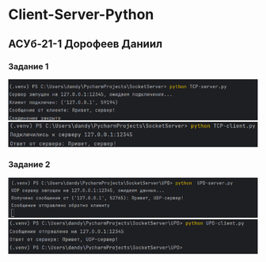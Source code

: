 ﻿# Client-Server-Python
## АСУб-21-1 Дорофеев Даниил

### Задание 1
![](images\TCP_server.png)
![](images/TCP_clinet.png)

### Задание 2
![](images\UDP-server.png)
![](/images/UDP-client.png)